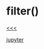 
filter()
======

[<<<]()

[jupyter](https://nbviewer.jupyter.org/github/jmportilla/Complete-Python-Bootcamp/blob/master/Filter.ipynb)
